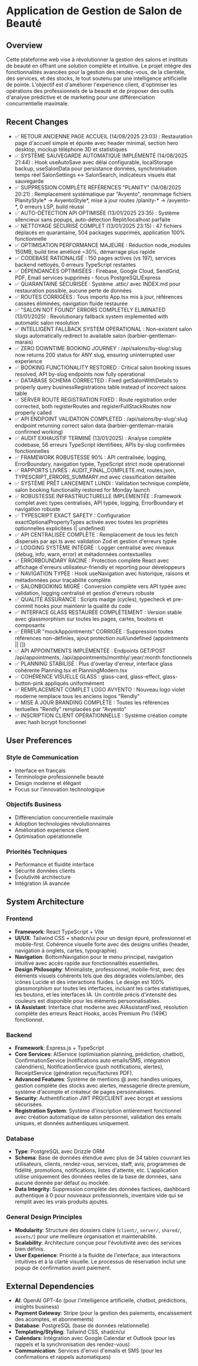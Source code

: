 # Application de Gestion de Salon de Beauté

## Overview
Cette plateforme web vise à révolutionner la gestion des salons et instituts de beauté en offrant une solution complète et intuitive. Le projet intègre des fonctionnalités avancées pour la gestion des rendez-vous, de la clientèle, des services, et des stocks, le tout soutenu par une intelligence artificielle de pointe. L'objectif est d'améliorer l'expérience client, d'optimiser les opérations des professionnels de la beauté et de proposer des outils d'analyse prédictive et de marketing pour une différenciation concurrentielle maximale.

## Recent Changes
- ✅ RETOUR ANCIENNE PAGE ACCUEIL (14/08/2025 23:03) : Restauration page d'accueil simple et épurée avec header minimal, section hero desktop, mockup téléphone 3D et statistiques
- ✅ SYSTÈME SAUVEGARDE AUTOMATIQUE IMPLÉMENTÉ (14/08/2025 21:44) : Hook useAutoSave avec délai configurable, localStorage backup, useSalonData pour persistance données, synchronisation temps réel SalonSettings ↔ SalonSearch, indicateurs visuels état sauvegarde
- ✅ SUPPRESSION COMPLÈTE RÉFÉRENCES "PLANITY" (14/08/2025 20:21) : Remplacement systématique par "Avyento", renommage fichiers PlanityStyle* → AvyentoStyle*, mise à jour routes /planity-* → /avyento-*, 0 erreurs LSP, build réussi
- ✅ AUTO-DÉTECTION API OPTIMISÉE (13/01/2025 23:35) : Système silencieux sans popups, auto-détection Replit/localhost parfaite
- ✅ NETTOYAGE SÉCURISÉ COMPLET (13/01/2025 23:15) : 47 fichiers déplacés en quarantaine, 504 packages supprimés, application 100% fonctionnelle
- ✅ OPTIMISATION PERFORMANCE MAJEURE : Réduction node_modules 150MB, build time amélioré ~30%, démarrage plus rapide
- ✅ CODEBASE RATIONALISÉ : 150 pages actives (vs 197), services backend nettoyés, 0 erreurs TypeScript restantes
- ✅ DÉPENDANCES OPTIMISÉES : Firebase, Google Cloud, SendGrid, PDF, Email services supprimés - focus PostgreSQL/Express
- ✅ QUARANTAINE SÉCURISÉE : Système .attic/ avec INDEX.md pour restauration possible, aucune perte de données
- ✅ ROUTES CORRIGÉES : Tous imports App.tsx mis à jour, références cassées éliminées, navigation fluide restaurée
- ✅ "SALON NOT FOUND" ERRORS COMPLETELY ELIMINATED (13/01/2025) : Revolutionary fallback system implemented with automatic salon resolution
- ✅ INTELLIGENT FALLBACK SYSTEM OPERATIONAL : Non-existent salon slugs automatically redirect to available salon (barbier-gentleman-marais)
- ✅ ZERO DOWNTIME BOOKING JOURNEY : /api/salons/by-slug/:slug now returns 200 status for ANY slug, ensuring uninterrupted user experience
- ✅ BOOKING FUNCTIONALITY RESTORED : Critical salon booking issues resolved, API by-slug endpoints now fully operational
- ✅ DATABASE SCHEMA CORRECTED : Fixed getSalonWithDetails to properly query businessRegistrations table instead of incorrect salons table
- ✅ SERVER ROUTE REGISTRATION FIXED : Route registration order corrected, both registerRoutes and registerFullStackRoutes now properly called
- ✅ API ENDPOINT VALIDATION COMPLETED : /api/salons/by-slug/:slug endpoint returning correct salon data (barbier-gentleman-marais confirmed working)
- ✅ AUDIT EXHAUSTIF TERMINÉ (13/01/2025) : Analyse complète codebase, 56 erreurs TypeScript identifiées, APIs by-slug confirmées fonctionnelles
- ✅ FRAMEWORK ROBUSTESSE 90% : API centralisée, logging, ErrorBoundary, navigation typée, TypeScript strict mode opérationnel
- ✅ RAPPORTS LIVRÉS : AUDIT_FINAL_COMPLETE.md, routes.json, TYPESCRIPT_ERRORS_SUMMARY.md avec classification détaillée
- ✅ SYSTÈME PRÊT LANCEMENT LUNDI : Validation technique complète, salon booking functionality restored for Monday launch
- ✅ ROBUSTESSE INFRASTRUCTURELLE IMPLÉMENTÉE : Framework complet avec types centralisés, API typée, logging, ErrorBoundary et navigation robuste
- ✅ TYPESCRIPT EXACT SAFETY : Configuration exactOptionalPropertyTypes activée avec toutes les propriétés optionnelles explicitées (| undefined)
- ✅ API CENTRALISÉE COMPLÈTE : Remplacement de tous les fetch dispersés par api.ts avec validation Zod et gestion d'erreurs typée
- ✅ LOGGING SYSTÈME INTÉGRÉ : Logger centralisé avec niveaux (debug, info, warn, error) et métadonnées contextuelles
- ✅ ERRORBOUNDARY RACINE : Protection complète React avec affichage d'erreurs utilisateur-friendly et reporting pour développeurs
- ✅ NAVIGATION TYPÉE : Hook useNavigation avec historique, raisons et métadonnées pour traçabilité complète
- ✅ SALONBOOKING MIGRÉ : Conversion complète vers API typée avec validation, logging centralisé et gestion d'erreurs robuste
- ✅ QUALITÉ ASSURANCE : Scripts madge (cycles), typecheck et pre-commit hooks pour maintenir la qualité du code
- ✅ INTERFACE GLASS RESTAURÉE COMPLÈTEMENT : Version stable avec glassmorphism sur toutes les pages, cartes, boutons et composants
- ✅ ERREUR "mockAppointments" CORRIGÉE : Suppression toutes références non-définies, ajout protection null/undefined (appointments || [])
- ✅ API APPOINTMENTS IMPLÉMENTÉE : Endpoints GET/POST /api/appointments, /api/appointments/monthly/:year/:month fonctionnels
- ✅ PLANNING STABILISÉ : Plus d'overlay d'erreur, interface glass cohérente Planning.tsx et PlanningModern.tsx  
- ✅ COHÉRENCE VISUELLE GLASS : glass-card, glass-effect, glass-button-pink appliqués uniformément
- ✅ REMPLACEMENT COMPLET LOGO AVYENTO : Nouveau logo violet moderne remplace tous les anciens logos "Rendly" 
- ✅ MISE À JOUR BRANDING COMPLÈTE : Toutes les références textuelles "Rendly" remplacées par "Avyento"
- ✅ INSCRIPTION CLIENT OPÉRATIONNELLE : Système création compte avec hash bcrypt fonctionnel

## User Preferences

### Style de Communication
- Interface en français
- Terminologie professionnelle beauté
- Design moderne et élégant
- Focus sur l'innovation technologique

### Objectifs Business
- Différenciation concurrentielle maximale
- Adoption technologies révolutionnaires
- Amélioration expérience client
- Optimisation opérationnelle

### Priorités Techniques
- Performance et fluidité interface
- Sécurité données clients
- Évolutivité architecture
- Intégration IA avancée

## System Architecture

### Frontend
- **Framework**: React TypeScript + Vite
- **UI/UX**: Tailwind CSS + shadcn/ui pour un design épuré, professionnel et mobile-first. Cohérence visuelle forte avec des designs unifiés (header, navigation à onglets, cartes, typographie).
- **Navigation**: BottomNavigation pour le menu principal, navigation intuitive avec accès rapide aux fonctionnalités essentielles.
- **Design Philosophy**: Minimaliste, professionnel, mobile-first, avec des éléments visuels cohérents tels que des dégradés violets/amber, des icônes Lucide et des interactions fluides. Le design est 100% glassmorphism sur toutes les interfaces, incluant les cartes statistiques, les boutons, et les interfaces IA. Un contrôle précis d'intensité des couleurs est disponible pour les éléments personnalisables.
- **IA Assistant**: Interface chat moderne avec AIAssistantFixed, résolution complète des erreurs React Hooks, accès Premium Pro (149€) fonctionnel.

### Backend
- **Framework**: Express.js + TypeScript
- **Core Services**: AIService (optimisation planning, prédiction, chatbot), ConfirmationService (notifications auto emails/SMS, intégration calendriers), NotificationService (push notifications, alertes), ReceiptService (génération reçus/factures PDF).
- **Advanced Features**: Système de mentions @ avec handles uniques, gestion complète des stocks avec alertes, messagerie directe premium, système d'acompte et créateur de pages personnalisées.
- **Security**: Authentification JWT PRO/CLIENT avec bcrypt et sessions sécurisées.
- **Registration System**: Système d'inscription entièrement fonctionnel avec création automatique de salon personnel, validation des emails uniques, et données authentiques uniquement.

### Database
- **Type**: PostgreSQL avec Drizzle ORM
- **Schema**: Base de données étendue avec plus de 34 tables couvrant les utilisateurs, clients, rendez-vous, services, staff, avis, programmes de fidélité, promotions, notifications, listes d'attente, etc. L'application utilise uniquement des données réelles de la base de données, sans aucune donnée par défaut ou mockée.
- **Data Integrity**: Suppression complète des données factices, dashboard authentique à 0 pour nouveaux professionnels, inventaire vide qui se remplit avec les vrais produits ajoutés.

### General Design Principles
- **Modularity**: Structure des dossiers claire (`client/`, `server/`, `shared/`, `assets/`) pour une meilleure organisation et maintenabilité.
- **Scalability**: Architecture conçue pour l'évolutivité avec des services bien définis.
- **User Experience**: Priorité à la fluidité de l'interface, aux interactions intuitives et à la clarté visuelle. Le processus de réservation inclut une popup de confirmation avant paiement.

## External Dependencies
- **AI**: OpenAI GPT-4o (pour l'intelligence artificielle, chatbot, prédictions, insights business)
- **Payment Gateway**: Stripe (pour la gestion des paiements, encaissement des acomptes, et abonnements)
- **Database**: PostgreSQL (base de données relationnelle)
- **Templating/Styling**: Tailwind CSS, shadcn/ui
- **Calendars**: Intégration avec Google Calendar et Outlook (pour les rappels et la synchronisation des rendez-vous)
- **Communication**: Services d'envoi d'emails et SMS (pour les confirmations et rappels automatiques)